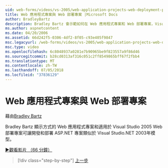```yaml
---
uid: web-forms/videos/vs-2005/web-application-projects-web-deployment-projects
title: Web 應用程式專案與 Web 部署專案 |Microsoft Docs
author: BradleyBartz
description: Bradley Bartz 會示範如何在 Web 應用程式專案和 Web 部署專案，Visual Studio 2005 讓開發和部署 ASP.NET 專案 simila...
ms.author: aspnetcontent
ms.date: 04/20/2006
ms.assetid: 66d242f5-0306-4df2-8f05-c93e405f9847
msc.legacyurl: /web-forms/videos/vs-2005/web-application-projects-web-deployment-projects
msc.type: video
ms.openlocfilehash: 6c8048937a0281e7b90965be9f823557a9f86d46
ms.sourcegitcommit: b28cd0313af316c051c2ff8549865bff67f2fbb4
ms.translationtype: MT
ms.contentlocale: zh-TW
ms.lasthandoff: 07/05/2018
ms.locfileid: "37836129"
---
```

<a name="web-application-projects--web-deployment-projects"></a>Web 應用程式專案與 Web 部署專案
====================
藉由[Bradley Bartz](https://github.com/BradleyBartz)

Bradley Bartz 顯示方式的 Web 應用程式專案和適用於 Visual Studio 2005 Web 部署專案可讓開發和部署 ASP.NET 專案類似於 Visual Studio.NET 2003年模型。

[&#9654;觀看影片 （66 分鐘）](https://channel9.msdn.com/Blogs/ASP-NET-Site-Videos/web-application-projects-web-deployment-projects)

> [!div class="step-by-step"]
> [上一步](web-deployment-projects.md)
